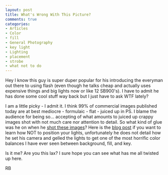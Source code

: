 ```yaml
---
layout: post
title: What's Wrong With This Picture?
comments: true
categories:
- Articles
- Color
- fill
- General Photography
- key light
- Lighting
- placement
- strobe
- what not to do
---
```

Hey I know this guy is super duper popular for his introducing the everyman out there to using flash (even though he talks cheap and actually uses expensive things and big lights now or like 12 SB900's). I have to admit he has done some cool stuff way back but I just have to ask WTF lately?

I am a little picky - I admit it. I think 99% of commercial images published today are at best mediocre - formulaic - flat - juiced up in PS. I blame the audience for being so... accepting of what amounts to juiced up crappy images shot with not much care nor attention to detail. So what kind of glue was he on when he <a href="http://www.flickr.com/photos/davidhobby/4322699389/sizes/o/">shot these images</a>? Here is the <a href="http://strobist.blogspot.com/2010/02/on-assignment-trip-jennings.html">blog post</a> if you want to learn how NOT to position your lights, unfortunately he does not detail how he set his camera and gelled the lights to get one of the most horrific color balances I have ever seen between background, fill, and key.

Is it me? Are you this lax? I sure hope you can see what has me all twisted up here.

RB